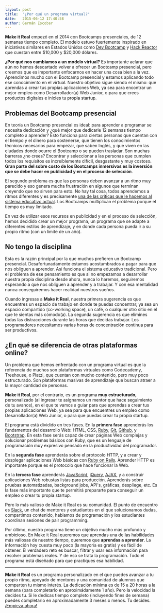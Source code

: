 ```yaml
---
layout: post
title:  "¿Por qué un programa virtual?"
date:   2015-06-12 17:40:58
author: Germán Escobar
---
```


**Make it Real** empezó en el 2014 con Bootcamps presenciales, de 12 semanas tiempo completo. El modelo estuvo fuertemente inspirado en iniciativas similares en Estados Unidos como [Dev Bootcamp](http://devbootcamp.com/) y [Hack Reactor](http://www.hackreactor.com/) que cuestan entre $10,000 y $20,000 dólares.

**¿Por qué nos cambiamos a un modelo virtual?** Es importante aclarar que aún no hemos descartado volver a ofrecer un Bootcamp presencial, pero creemos que es importante enfocarnos en hacer una cosa bien a la vez. Aprendimos mucho con el Bootcamp presencial y estamos aplicando todo ese conocimiento en el virtual. Nuestro objetivo sigue siendo el mismo: que aprendas a crear tus propias aplicaciones Web, ya sea para encontrar un mejor empleo como Desarrollador(a) Web Junior, o para que crees productos digitales e inicies tu propia startup.

## Problemas del Bootcamp presencial

En teoría un Bootcamp presencial es ideal: para aprender a programar se necesita dedicación y ¿qué mejor que dedicarle 12 semanas tiempo completo a aprender? Esto funciona para ciertas personas que cuentan con el tiempo y el dinero para sostenerse, que tienen los conocimientos técnicos necesarios para empezar, que saben Inglés, y que viven en las ciudades donde ocurre el Bootcamp o se pueden trasladar. Son muchas barreras ¿no crees? Encontrar y seleccionar a las personas que cumplen todos los requisitos es increíblemente difícil, desgastante y muy costoso. **Gran parte del sobre costo de los Bootcamps inmersivos es la inversión que se debe hacer en publicidad y en el proceso de selección**.

El segundo problema es que las personas deben avanzar a un ritmo muy parecido y eso genera mucha frustración en algunos que terminan creyendo que no sirven para esto. No hay tal cosa, todos aprendemos a ritmos diferentes y es precisamente [una de las criticas que le hacemos al sistema educativo actual](http://germanescobar.net/2014/06/02/la-nueva-educacion). Los Bootcamps multiplican el problema porque el tiempo es muy limitado.

En vez de utilizar esos recursos en publicidad y en el proceso de selección, hemos decidido crear un mejor programa, un programa que se adapte a diferentes estilos de aprendizaje, y en donde cada persona pueda ir a su propio ritmo (con un límite de un año).

## No tengo la disciplina

Esta es la razón principal por la que muchos prefieren un Bootcamp presencial. Desafortunadamente estamos acostumbrados a pagar para que nos obliguen a aprender. Así funciona  el sistema educativo tradicional. Pero el problema de ese pensamiento es que si no empezamos a desarrollar nuestra propia disciplina desde ahora, nunca lo haremos, seguiremos esperando a que nos obliguen a aprender y a trabajar. Y con esa mentalidad nunca conseguiremos hacer realidad nuestros sueños.

Cuando ingresas a **Make it Real**, nuestra primera sugerencia es que encuentres un espacio de trabajo en donde te puedas concentrar, ya sea un espacio compartido (co-working space), un café, o cualquier otro sitio en el que te sientas más cómodo(a). La segunda sugerencia es que elimines todas las distracciones durante las horas que decidas trabajar. Los programadores necesitamos varias horas de concentración continua para ser productivos.


## ¿En qué se diferencia de otras plataformas online?

Un problema que hemos enfrentado con un programa virtual es que la referencia de muchos son plataformas virtuales como Codecademy, Treehouse, o Platzi, que cuentan con mucho contenido, pero muy poco estructurado. Son plataformas masivas de aprendizaje que buscan atraer a la mayor cantidad de personas.

**Make it Real**, por el contrario, es un programa **muy estructurado**, personalizado (al ingresar te asignamos un mentor que hace seguimiento de tu avance), en el que te vamos a guiar para que aprendas a crear tus propias aplicaciones Web, ya sea para que encuentres un empleo como Desarrollador(a) Web Junior, o para que puedas crear tu propia startup.

El programa está dividido en tres fases. En la **primera fase** aprenderás los fundamentos del desarrollo Web: HTML, CSS, [Ruby](https://www.ruby-lang.org/en/), [Git](http://git-scm.com/), [Github](https://github.com/), y [Bootstrap](http://getbootstrap.com/). En esta fase serás capaz de crear páginas Web complejas y solucionar problemas básicos con Ruby, que es un lenguaje de programación muy expresivo pensado en la productividad del programador.

En la **segunda fase** aprenderás sobre el protocolo HTTP, y a crear y desplegar aplicaciones Web básicas con [Ruby on Rails](http://rubyonrails.org/). Aprender HTTP es importante porque es el protocolo que hace funcionar la Web.

En la **tercera fase** aprenderás [JavaScript](https://es.wikipedia.org/wiki/JavaScript), [jQuery](https://jquery.com/), [AJAX](https://es.wikipedia.org/wiki/AJAX), y a construir aplicaciones Web robustas listas para producción. Aprenderás sobre pruebas automatizadas, background jobs, API's, gráficas, despliege, etc. Es la fase más importante que te permitirá prepararte para conseguir un empleo o crear tu propia startup.

Pero lo más valioso de Make it Real es su comunidad. El punto de encuentro es [Slack](https://slack.com/), un chat de mentores y estudiantes en el que solucionamos dudas, compartimos contenido, hablamos de programación y los estudiantes coordinan sesiones de pair programming.

Por último, nuestro programa tiene un objetivo mucho más profundo y ambicioso. En Make it Real queremos que aprendas una de las habilidades más valiosas de nuestro tiempo, queremos que **aprendas a aprender**. La información hoy cuesta muy poco (la mayoría es gratis) y es fácil de obtener. El verdadero reto es buscar, filtrar y usar esa información para resolver problemas reales. Y de eso se trata la programación. Todo el programa está diseñado para que practiques esa habilidad.

***

**Make it Real** es un programa personalizado en el que puedes avanzar a tu propio ritmo, apoyado de mentores y una comunidad de alumnos que comparten tu mismo interés. La dedicación mínima es de 15 a 20 horas a la semana (para completarlo en aproximádamente 1 año). Pero la velocidad la decides tu. Si le dedicas tiempo completo (incluyendo fines de semana) puedes completarlo en aproximadamente 3 meses o menos. Tu decides. <a href="http://makeitreal.camp/">¡Empieza ahora!</a>